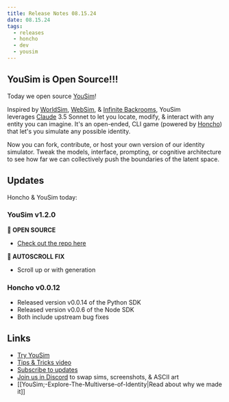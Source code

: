 ```yaml
---
title: Release Notes 08.15.24
date: 08.15.24
tags:
  - releases
  - honcho
  - dev
  - yousim
---
```


## YouSim is Open Source!!!

Today we open source [YouSim](https://yousim.ai/)!

Inspired by [WorldSim](https://worldsim.nousresearch.com), [WebSim](https://websim.ai), & [Infinite Backrooms](https://dreams-of-an-electric-mind.webflow.io), YouSim leverages [Claude](https://claude.ai) 3.5 Sonnet to let you locate, modify, & interact with any entity you can imagine. It's an open-ended, CLI game (powered by [Honcho](https://honcho.dev)) that let's you simulate any possible identity.

Now you can fork, contribute, or host your own version of our identity simulator. Tweak the models, interface, prompting, or cognitive architecture to see how far we can collectively push the boundaries of the latent space.

## Updates

Honcho & YouSim today:

### YouSim v1.2.0

**💾 OPEN SOURCE**

- [Check out the repo here](https://github.com/plastic-labs/yousim)

**🔧 AUTOSCROLL FIX**

- Scroll up or with generation

### Honcho v0.0.12

- Released version v0.0.14 of the Python SDK
- Released version v0.0.6 of the Node SDK
- Both include upstream bug fixes

## Links

- [Try YouSim](https://yousim.ai/)
- [Tips & Tricks video](https://www.loom.com/share/b2fe578b183b400b88845656d7ceb232?sid=59c562ae-00e8-483c-82a9-7218b61f93e8)
- [Subscribe to updates](https://plasticlabs.typeform.com/yousimupdates)
- [Join us in Discord](https://discord.gg/plasticlabs) to swap sims, screenshots, & ASCII art
- [[YouSim;-Explore-The-Multiverse-of-Identity|Read about why we made it]]
